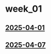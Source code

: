 # week_01 <!-- markmap: foldAll -->
## [2025-04-01](2025-04-01/2025-04-01.html)
## [2025-04-07](2025-04-07/2025-04-07.html)
